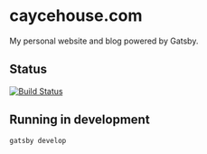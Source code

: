 # caycehouse.com

My personal website and blog powered by Gatsby.

## Status

[![Build Status](https://travis-ci.com/caycehouse/caycehouse.com.svg?branch=master)](https://travis-ci.com/caycehouse/caycehouse.com)

## Running in development

`gatsby develop`
